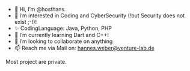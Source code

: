 - 👋 Hi, I’m @hosthans
- 👀 I’m interested in Coding and CyberSecurity (!but Security does not exist ;-!)!
- ✨ CodingLanguage: Java, Python, PHP
- 🌱 I’m currently learning Dart and C++!
- 💞️ I’m looking to collaborate on anything
- 📫 Reach me via Mail on: hannes.weber@venture-lab.de

Most project are private.
